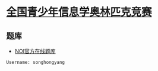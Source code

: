 # [全国青少年信息学奥林匹克竞赛](http://www.noi.cn/articles.html?type=10)

## 题库
* [NOI官方在线题库](http://oj.noi.cn/oj/#main/home)
```
Username: songhongyang
```
